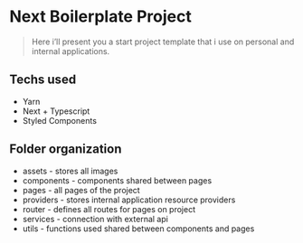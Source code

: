 # Next Boilerplate Project

> Here i’ll present you a start project template that i use on personal and internal applications.

## Techs used

- Yarn
- Next + Typescript
- Styled Components

## Folder organization

- assets - stores all images
- components - components shared between pages
- pages - all pages of the project
- providers - stores internal application resource providers
- router - defines all routes for pages on project
- services - connection with external api
- utils - functions used shared between components and pages